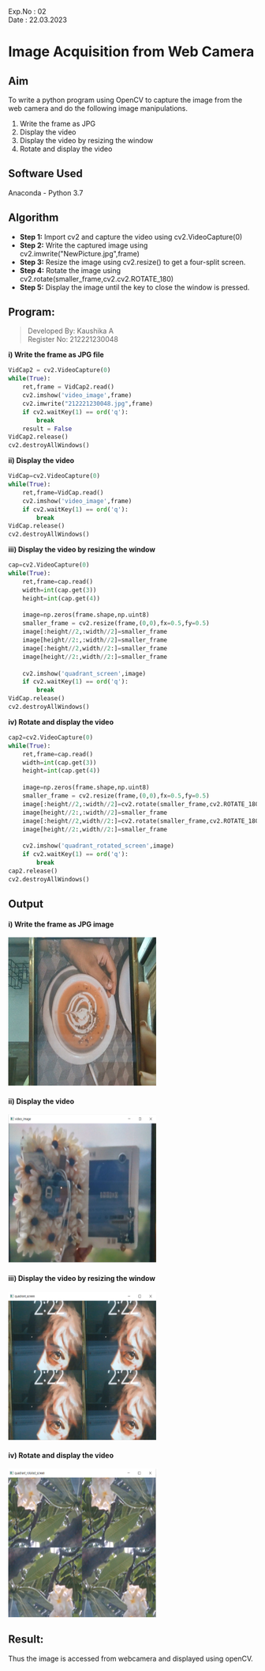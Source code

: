 Exp.No : 02 
&emsp;
&emsp;
&emsp;
&emsp;
&emsp;
&emsp;
&emsp;
&emsp;
&emsp;
&emsp;
&emsp;
&emsp;
&emsp;
&emsp;
&emsp;
&emsp;
&emsp;
&emsp;
&emsp;
&emsp;
&emsp;
&emsp;
Date : 22.03.2023
<br>
# Image Acquisition from Web Camera
## Aim
To write a python program using OpenCV to capture the image from the web camera and do the following image manipulations.

1.  Write the frame as JPG 
2.  Display the video 
3.  Display the video by resizing the window
4.  Rotate and display the video

## Software Used
Anaconda - Python 3.7
## Algorithm
- **Step 1:** Import cv2 and capture the video using cv2.VideoCapture(0)
- **Step 2:** Write the captured image using cv2.imwrite("NewPicture.jpg",frame)
- **Step 3:** Resize the image using cv2.resize() to get a four-split screen.
- **Step 4:** Rotate the image using cv2.rotate(smaller_frame,cv2.cv2.ROTATE_180)
- **Step 5:** Display the image until the key to close the window is pressed.

## Program:
> Developed By: Kaushika A <br>
> Register No: 212221230048
 

**i) Write the frame as JPG file**
```python
VidCap2 = cv2.VideoCapture(0)
while(True):
    ret,frame = VidCap2.read()
    cv2.imshow('video_image',frame)
    cv2.imwrite("212221230048.jpg",frame)
    if cv2.waitKey(1) == ord('q'):
        break
    result = False
VidCap2.release()
cv2.destroyAllWindows()
```
**ii) Display the video**
```python
VidCap=cv2.VideoCapture(0)
while(True):
    ret,frame=VidCap.read()
    cv2.imshow('video_image',frame)
    if cv2.waitKey(1) == ord('q'):
        break
VidCap.release()
cv2.destroyAllWindows()
```
**iii) Display the video by resizing the window**
```python
cap=cv2.VideoCapture(0)
while(True):
    ret,frame=cap.read()
    width=int(cap.get(3))
    height=int(cap.get(4))
    
    image=np.zeros(frame.shape,np.uint8)
    smaller_frame = cv2.resize(frame,(0,0),fx=0.5,fy=0.5)
    image[:height//2,:width//2]=smaller_frame
    image[height//2:,:width//2]=smaller_frame
    image[:height//2,width//2:]=smaller_frame
    image[height//2:,width//2:]=smaller_frame
    
    cv2.imshow('quadrant_screen',image)
    if cv2.waitKey(1) == ord('q'):
        break
VidCap.release()
cv2.destroyAllWindows()
```
**iv) Rotate and display the video**
```python
cap2=cv2.VideoCapture(0)
while(True):
    ret,frame=cap.read()
    width=int(cap.get(3))
    height=int(cap.get(4))
    
    image=np.zeros(frame.shape,np.uint8)
    smaller_frame = cv2.resize(frame,(0,0),fx=0.5,fy=0.5)
    image[:height//2,:width//2]=cv2.rotate(smaller_frame,cv2.ROTATE_180)
    image[height//2:,:width//2]=smaller_frame
    image[:height//2,width//2:]=cv2.rotate(smaller_frame,cv2.ROTATE_180)
    image[height//2:,width//2:]=smaller_frame
    
    cv2.imshow('quadrant_rotated_screen',image)
    if cv2.waitKey(1) == ord('q'):
        break
cap2.release()
cv2.destroyAllWindows()
```
## Output

#### i) Write the frame as JPG image
<img src="https://github.com/Kaushika-Anandh/Image-acquisition-from-web-camera/blob/main/212221230048.jpg" width="300" height="300">

#### ii) Display the video
<img src="https://github.com/Kaushika-Anandh/Image-acquisition-from-web-camera/blob/main/display_vid.png" width="300" height="300">

#### iii) Display the video by resizing the window
<img src="https://github.com/Kaushika-Anandh/Image-acquisition-from-web-camera/blob/main/quad_img.png" width="300" height="300">

#### iv) Rotate and display the video
<img src="https://github.com/Kaushika-Anandh/Image-acquisition-from-web-camera/blob/main/quad_rotate.png" width="300" height="300">

## Result:
Thus the image is accessed from webcamera and displayed using openCV.
